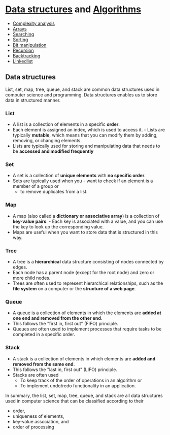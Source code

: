 # [Data structures](complexity_analysis/lectures/notes/2.DataStructure.pdf) and [Algorithms](complexity_analysis/lectures/notes/1.Algorithms.pdf)
- [Complexity analysis](complexity_analysis/readme.md)
- [Arrays](arrays/readme.md)
- [Searching](searching/readme.md)
- [Sorting](sorting/readme.md)
- [Bit manipulation](bit_manipulation/readme.md)
- [Recursion](recursion/readme.md)
- [Backtracking](backtracking/readme.md)
- [Linkedlist](linkedlist/readme.md)

## Data structures 
List, set, map, tree, queue, and stack are common data structures used in computer science and programming. Data structures enables us to store data in structured manner.

### List
- A list is a collection of elements in a specific **order**. 
- Each element is assigned an index, which is used to access it. - Lists are typically **mutable**, which means that you can modify them by adding, removing, or changing elements.
- Lists are typically used for storing and manipulating data that needs to be **accessed and modified frequently**

### Set 
- A set is a collection of **unique elements** with **no specific order**.
- Sets are typically used when you   - want to check if an element is a member of a group or 
  - to remove duplicates from a list.

### Map
- A map (also called a **dictionary or associative array**) is a collection of **key-value pairs**. - Each key is associated with a value, and you can use the key to look up the corresponding value.
- Maps are useful when you want to store data that is structured in this way.

### Tree 
- A tree is a **hierarchical** data structure consisting of nodes connected by edges. 
- Each node has a parent node (except for the root node) and zero or more child nodes. 
- Trees are often used to represent hierarchical relationships, such as the **file system** on a computer or the **structure of a web page**.

### Queue
- A queue is a collection of elements in which the elements are **added at one end and removed from the other end**. 
- This follows the "first in, first out" (FIFO) principle. 
- Queues are often used to implement processes that require tasks to be completed in a specific order.

### Stack
- A stack is a collection of elements in which elements are **added and removed from the same end**. 
- This follows the "last in, first out" (LIFO) principle. 
- Stacks are often used 
  - To keep track of the order of operations in an algorithm or 
  - To implement undo/redo functionality in an application.

In summary, the list, set, map, tree, queue, and stack are all data structures used in computer science that can be classified according to their 
- order, 
- uniqueness of elements, 
- key-value association, and 
- order of processing
